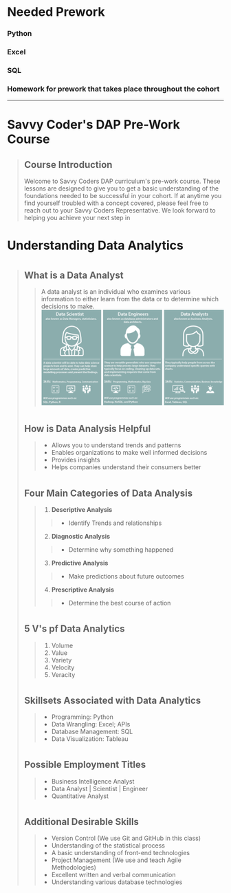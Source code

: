 # Needed Prework
### Python
### Excel
### SQL
### Homework for prework that takes place throughout the cohort
---
# <h1>Savvy Coder's DAP Pre-Work Course</h1>	

> <h2>Course Introduction</h2>
> Welcome to Savvy Coders DAP curriculum's pre-work course. These lessons are designed to give you to get a basic understanding of the foundations needed to be successful in your cohort. If at anytime you find yourself troubled with a concept covered, please feel free to reach out to your Savvy Coders Representative. We look forward to helping you achieve your next step in

<h1>Understanding Data Analytics</h1>

># <h2>What is a Data Analyst</h2>
>>  A data analyst is an individual who examines various information to either learn from the data or to determine which decisions to make.
>![Data Scientists, Data Engineers, and Data Analysts](images/Data-Science-Engineer-Analyst.png)
># <h2>How is Data Analysis Helpful</h2>
>> - Allows you to understand trends and patterns
>> - Enables organizations to make well informed decisions
>> - Provides insights
>> - Helps companies understand their consumers better
># <h2>Four Main Categories of Data Analysis
>>1. **Descriptive Analysis**
>>>- Identify Trends and relationships
>>2. **Diagnostic Analysis**
>>>- Determine why something happened
>>3. **Predictive Analysis**
>>>-  Make predictions about future outcomes
>>4. **Prescriptive Analysis**
>>>- Determine the best course of action
># <h2>5 V's pf Data Analytics</h2>
>>1. Volume
>>2. Value
>>3. Variety
>>4. Velocity
>>5. Veracity 
><!--Need definitions on how each of these are used-->
># <h2>Skillsets Associated with Data Analytics</h2>
>> - Programming: Python
>> - Data Wrangling: Excel; APIs
>> - Database Management: SQL
>> - Data Visualization: Tableau
># <h2>Possible Employment Titles</h2>
>> - Business Intelligence Analyst
>> - Data Analyst | Scientist | Engineer
>> - Quantitative Analyst
># <h2>Additional Desirable Skills</h2>
>> - Version Control (We use Git and GitHub in this class)
>> - Understanding of the statistical process
>> - A basic understanding of front-end technologies
>> - Project Management (We use and teach Agile Methodologies)
>> - Excellent written and verbal communication
>> - Understanding various database technologies